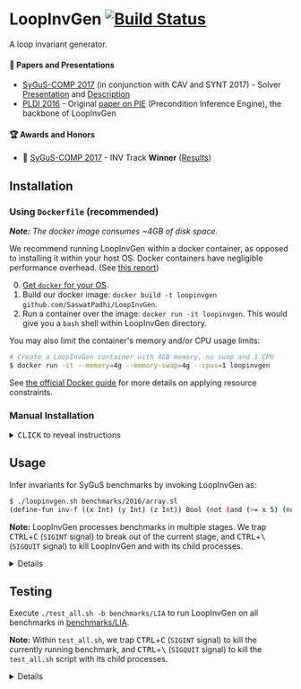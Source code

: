 # LoopInvGen [![Build Status](https://travis-ci.org/SaswatPadhi/LoopInvGen.svg?branch=master)][travis]

A loop invariant generator.

#### :page_with_curl: Papers and Presentations

- [SyGuS-COMP 2017][SyGuSCOMP17] (in conjunction with CAV and SYNT 2017) -
  Solver [Presentation](docs/2017_SyGuS-COMP-Presentation.pdf) and [Description](docs/2017_SyGuS-COMP-Description.pdf)
- [PLDI 2016](http://conf.researchr.org/home/pldi-2016) -
  Original [paper on PIE](http://saswatpadhi.github.io/assets/pdf/pldi2016_pie.pdf) (Precondition Inference Engine), the backbone of LoopInvGen

#### :trophy: Awards and Honors

- :1st_place_medal: [SyGuS-COMP 2017][SyGuSCOMP17] - INV Track **Winner** ([Results](http://sygus.seas.upenn.edu/files/sygus-comp17_results.pdf))

## Installation

### Using `Dockerfile` (recommended)

_**Note:** The docker image consumes ~4GB of disk space._

We recommend running LoopInvGen within a docker container,
as opposed to installing it within your host OS.
Docker containers have negligible performance overhead.
(See [this report](http://domino.research.ibm.com/library/cyberdig.nsf/papers/0929052195DD819C85257D2300681E7B/$File/rc25482.pdf))

0. [Get `docker` for your OS](https://docs.docker.com/install).
1. Build our docker image: `docker build -t loopinvgen github.com/SaswatPadhi/LoopInvGen`.
2. Run a container over the image: `docker run -it loopinvgen`. This would give you a `bash` shell within LoopInvGen directory.

You may also limit the container's memory and/or CPU usage limits:
```bash
# Create a LoopInvGen container with 4GB memory, no swap and 1 CPU
$ docker run -it --memory=4g --memory-swap=4g --cpus=1 loopinvgen
```

See [the official Docker guide](https://docs.docker.com/config/containers/resource_constraints)
for more details on applying resource constraints.



### Manual Installation

<details>

<summary><kbd>CLICK</kbd> to reveal instructions</summary>

#### 0. Get the required packages for your OS.

Please see the [`Dockerfile`](Dockerfile#L19-L21) for the complete list of required packages
for building LoopInvGen and its dependencies.  
Most of these packages are already installed on standard installations of most *nix distributions,
except, may be, these: `aspcud libgmp-dev libomp-dev m4`.

#### 1. Install `ocaml` >= 4.04.2.
We recommend using an OCaml compiler with [`flambda`][flambda] optimizations enabled.
For example, with [`opam`](https://opam.ocaml.org/), you could:
- run `opam switch 4.06.1+flambda` for opam 1.x
- run `opam switch create 4.06.1+flambda` for opam 2.x

#### 2. `opam install` the dependencies.
```bash
$ opam install alcotest.0.8.3 core.v0.11.0 core_extended.v0.11.0 jbuilder.1.0+beta20
```

#### 3. Get the [Z3 project][z3].
We have tested LoopInvGen with the latest stable version of Z3 (4.6.0).
You could either:
- `git checkout https://github.com/Z3Prover/z3.git` for the bleeding edge version, or
- `wget https://github.com/Z3Prover/z3/archive/z3-4.6.0.zip && unzip z3-4.6.0.zip` for the stable version

#### 4. `git clone` this project, and build everything.
```bash
$ ./build_all.sh -z /PATH/TO/z3_dir
```
The `build_all.sh` script would build Z3, copy it to `./_dep/`, and then build LoopInvGen.
Alternatively, you can copy a precompiled version of Z3 to `./_dep/`, and simply run `./build_all.sh`.

For debug builds, use the `-D` or `--debug` switch when invoking `./build_all.sh`.

For future builds after any changes to the source code, you only need to run `jbuilder build`.
You can configure the build mode to either `debug` (default) or `optimize`,
using: `jbuilder build @<mode>`.  
(You would need to run `jbuilder build` after changing the build mode.)

</details>

## Usage

Infer invariants for SyGuS benchmarks by invoking LoopInvGen as:
```bash
$ ./loopinvgen.sh benchmarks/2016/array.sl
(define-fun inv-f ((x Int) (y Int) (z Int)) Bool (not (and (>= x 5) (not (<= y z)))))
```

**Note:** LoopInvGen processes benchmarks in multiple stages.
We trap <kbd>CTRL</kbd>+<kbd>C</kbd> (`SIGINT` signal) to break out of the current stage,
and <kbd>CTRL</kbd>+<kbd>\\</kbd> (`SIGQUIT` signal) to kill LoopInvGen and with its child processes.

<details>

#### Verifying Generated Invariants

The `-v` switch makes LoopInvGen verify the generated invariant:
```bash
$ ./loopinvgen.sh -v benchmarks/2016/array.sl
PASS
```

It gives one of the following verdicts:
```
PASS                : The generated invariant successfully verifies the benchmark.
PASS (NO SOLUTION)  : The benchmark is invalid (no invariant can verify it),
                      and no invariant was generated.
FAIL {<vc1>;...}    : The generated invariant fails to verify the VCs: vc1, vc2 etc.
                      where each VC is one of {pre, post, trans}.
FAIL (NO SOLUTION)  : The benchmark is invalid (no invariant can verify it),
                      but an invariant (that is not empty/false) was generated.
[TIMEOUT] <verdict> : Invariant inference timed out.
                      With an empty (false) invariant, <verdict> is one of the verdicts above.
```

Try `./loopinvgen.sh -h` for other options that allow more control over the inference process.

</details>


## Testing

Execute `./test_all.sh -b benchmarks/LIA` to run LoopInvGen on all benchmarks in [benchmarks/LIA].

**Note:** Within `test_all.sh`,
we trap <kbd>CTRL</kbd>+<kbd>C</kbd> (`SIGINT` signal) to kill the currently running benchmark,
and <kbd>CTRL</kbd>+<kbd>\\</kbd> (`SIGQUIT` signal) to kill the `test_all.sh` script with its child processes.

<details>

The `test_all.sh` script invokes LoopInvGen for invariant inference,
and then verifies that the generated invariant is sufficient to prove correctness of the SyGuS benchmark.  
For each benchmark, it generates one of the verdicts mentioned [above](#verifying-generated-invariants), or:
```
[SKIPPED] <verdict> : Invariant inference was skipped for an already passing benchmark.
                      <verdict> is one of the PASS verdicts above.
```

#### Caching of Results

Since `test_all.sh` caches results from previous runs, it skips benchmarks that are known to be passing.  
This may be disabled by:
- using the `-r` or `--rerun-cached` switch with `test_all.sh`, or
- deleting the previous log directory (default: `_log`), or
- specifying a new log directory (`-l _new_log`).

#### Benchmarking with Other Inference Tools

`test_all.sh` is a generic benchmarking script that may run any invariant inference tool.
which accepts the SyGuS format. This makes it easier for us to compare various tools easily.  
To use an invariant inference tool other than LoopInvGen, invoke it as:
`test_all.sh -b <path/to/benchmarks> -t <path/to/tool> [-- -tool -specific -options]`

Try `./test_all.sh -h` for more options.

</details>



[flambda]:        https://caml.inria.fr/pub/docs/manual-ocaml/flambda.html
[travis]:         https://travis-ci.org/SaswatPadhi/LoopInvGen
[z3]:             https://github.com/Z3Prover/z3
[benchmarks/LIA]: benchmarks/LIA
[SyGuSCOMP17]:    http://www.sygus.org/SyGuS-COMP2017.html